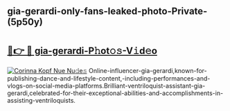 ## gia-gerardi-only-fans​-leaked-photo​-Private-(5p50y)


# <h2><a href="https://mediaupload.pro?title=gia-gerardi&ref=git">🔗👉 🔴 gia-gerardi-P𝚑ot𝚘𝚜-V𝚒d𝚎o</a></h2>

[![Corinna Kopf Nue Nu𝚍e𝚜](https://i.imgur.com/0qMVB7G.gif)](https://mediaupload.pro?title=gia-gerardi&ref=git)
Online-influencer-gia-gerardi,known-for-publishing-dance-and-lifestyle-content,-including-performances-and-vlogs-on-social-media-platforms.Brilliant-ventriloquist-assistant-gia-gerardi,celebrated-for-their-exceptional-abilities-and-accomplishments-in-assisting-ventriloquists.  